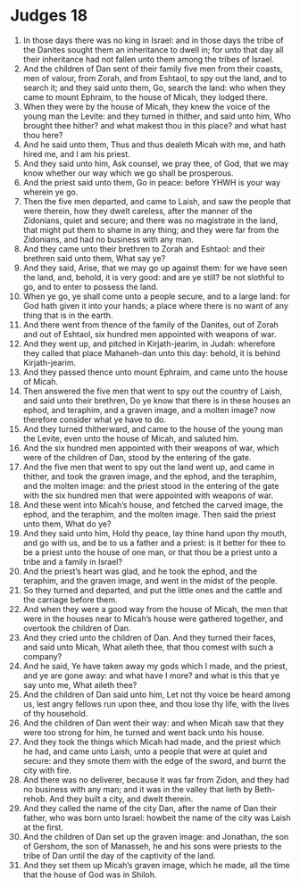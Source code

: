﻿# Judges 18
1. In those days there was no king in Israel: and in those days the tribe of the Danites sought them an inheritance to dwell in; for unto that day all their inheritance had not fallen unto them among the tribes of Israel. 
2. And the children of Dan sent of their family five men from their coasts, men of valour, from Zorah, and from Eshtaol, to spy out the land, and to search it; and they said unto them, Go, search the land: who when they came to mount Ephraim, to the house of Micah, they lodged there. 
3. When they were by the house of Micah, they knew the voice of the young man the Levite: and they turned in thither, and said unto him, Who brought thee hither? and what makest thou in this place? and what hast thou here? 
4. And he said unto them, Thus and thus dealeth Micah with me, and hath hired me, and I am his priest. 
5. And they said unto him, Ask counsel, we pray thee, of God, that we may know whether our way which we go shall be prosperous. 
6. And the priest said unto them, Go in peace: before YHWH is your way wherein ye go. 
7.  Then the five men departed, and came to Laish, and saw the people that were therein, how they dwelt careless, after the manner of the Zidonians, quiet and secure; and there was no magistrate in the land, that might put them to shame in any thing; and they were far from the Zidonians, and had no business with any man. 
8. And they came unto their brethren to Zorah and Eshtaol: and their brethren said unto them, What say ye? 
9. And they said, Arise, that we may go up against them: for we have seen the land, and, behold, it is very good: and are ye still? be not slothful to go, and to enter to possess the land. 
10. When ye go, ye shall come unto a people secure, and to a large land: for God hath given it into your hands; a place where there is no want of any thing that is in the earth. 
11.  And there went from thence of the family of the Danites, out of Zorah and out of Eshtaol, six hundred men appointed with weapons of war. 
12. And they went up, and pitched in Kirjath-jearim, in Judah: wherefore they called that place Mahaneh-dan unto this day: behold, it is behind Kirjath-jearim. 
13. And they passed thence unto mount Ephraim, and came unto the house of Micah. 
14.  Then answered the five men that went to spy out the country of Laish, and said unto their brethren, Do ye know that there is in these houses an ephod, and teraphim, and a graven image, and a molten image? now therefore consider what ye have to do. 
15. And they turned thitherward, and came to the house of the young man the Levite, even unto the house of Micah, and saluted him. 
16. And the six hundred men appointed with their weapons of war, which were of the children of Dan, stood by the entering of the gate. 
17. And the five men that went to spy out the land went up, and came in thither, and took the graven image, and the ephod, and the teraphim, and the molten image: and the priest stood in the entering of the gate with the six hundred men that were appointed with weapons of war. 
18. And these went into Micah’s house, and fetched the carved image, the ephod, and the teraphim, and the molten image. Then said the priest unto them, What do ye? 
19. And they said unto him, Hold thy peace, lay thine hand upon thy mouth, and go with us, and be to us a father and a priest: is it better for thee to be a priest unto the house of one man, or that thou be a priest unto a tribe and a family in Israel? 
20. And the priest’s heart was glad, and he took the ephod, and the teraphim, and the graven image, and went in the midst of the people. 
21. So they turned and departed, and put the little ones and the cattle and the carriage before them. 
22.  And when they were a good way from the house of Micah, the men that were in the houses near to Micah’s house were gathered together, and overtook the children of Dan. 
23. And they cried unto the children of Dan. And they turned their faces, and said unto Micah, What aileth thee, that thou comest with such a company? 
24. And he said, Ye have taken away my gods which I made, and the priest, and ye are gone away: and what have I more? and what is this that ye say unto me, What aileth thee? 
25. And the children of Dan said unto him, Let not thy voice be heard among us, lest angry fellows run upon thee, and thou lose thy life, with the lives of thy household. 
26. And the children of Dan went their way: and when Micah saw that they were too strong for him, he turned and went back unto his house. 
27. And they took the things which Micah had made, and the priest which he had, and came unto Laish, unto a people that were at quiet and secure: and they smote them with the edge of the sword, and burnt the city with fire. 
28. And there was no deliverer, because it was far from Zidon, and they had no business with any man; and it was in the valley that lieth by Beth-rehob. And they built a city, and dwelt therein. 
29. And they called the name of the city Dan, after the name of Dan their father, who was born unto Israel: howbeit the name of the city was Laish at the first. 
30.  And the children of Dan set up the graven image: and Jonathan, the son of Gershom, the son of Manasseh, he and his sons were priests to the tribe of Dan until the day of the captivity of the land. 
31. And they set them up Micah’s graven image, which he made, all the time that the house of God was in Shiloh. 
